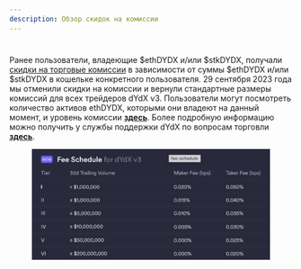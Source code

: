 ```yaml
---
description: Обзор скидок на комиссии
---
```


#

Ранее пользователи, владеющие $ethDYDX и/или $stkDYDX, получали [скидки на торговые комиссии](https://dydx.exchange/blog/v3-updated-fee-schedule) в зависимости от суммы $ethDYDX и/или $stkDYDX в кошельке конкретного пользователя. 29 сентября 2023 года мы отменили скидки на комиссии и вернули стандартные размеры комиссий для всех трейдеров dYdX v3. Пользователи могут посмотреть количество активов ethDYDX, которыми они владеют на данный момент, и уровень комиссии [**здесь**](https://trade.dydx.exchange/portfolio/fees). Более подробную информацию можно получить у службы поддержки dYdX по вопросам торговли [**здесь**](https://help.dydx.exchange/en/articles/4798040-perpetual-trade-fees).

<figure><img src="../.gitbook/assets/Screenshot 2023-10-05 at 09.39.07.png" alt=""><figcaption></figcaption></figure>
